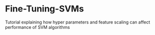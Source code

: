 # Fine-Tuning-SVMs
Tutorial explaining how hyper parameters and feature scaling can affect performance of SVM algorithms
